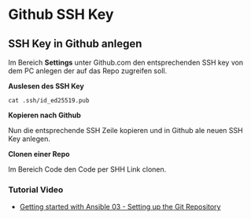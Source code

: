 # Github SSH Key

## SSH Key in Github anlegen
Im Bereich **Settings** unter Github.com den entsprechenden SSH key von dem PC anlegen der auf das Repo zugreifen soll.

**Auslesen des SSH Key**

    cat .ssh/id_ed25519.pub

**Kopieren nach Github**

Nun die entsprechende SSH Zeile kopieren und in Github ale neuen SSH Key anlegen.

**Clonen einer Repo**

Im Bereich Code den Code per SHH Link clonen.


### Tutorial Video
+ [Getting started with Ansible 03 - Setting up the Git Repository](https://youtu.be/FFaMqxpphjo?list=PLT98CRl2KxKEUHie1m24-wkyHpEsa4Y70)
